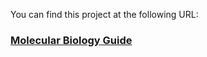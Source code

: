 You can find this project at the following URL:

### [Molecular Biology Guide](https://fishenzone.github.io/molecular-guide/)

